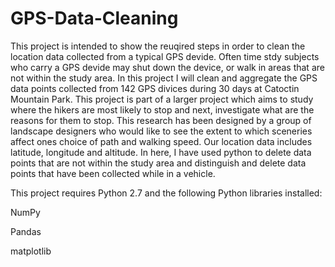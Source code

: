 # GPS-Data-Cleaning
This project is intended to show the reuqired steps in order to clean the location data collected from a typical GPS devide. Often time stdy subjects who carry a GPS devide may shut down the device, or walk in areas that are not within the study area. In this project I will clean and aggregate the GPS data points collected from 142 GPS divices during 30 days at Catoctin Mountain Park. This project is part of a larger project which aims to study where the hikers are most likely to stop and next, investigate what are the reasons for them to stop. This research has been designed by a group of landscape designers who would like to see the extent to which sceneries affect ones choice of path and walking speed. Our location data includes latitude, longitude and altitude. In here, I have used python to delete data points that are not within the study area and distinguish and delete data points that have been collected while in a vehicle. 

This project requires Python 2.7 and the following Python libraries installed:

NumPy

Pandas

matplotlib


